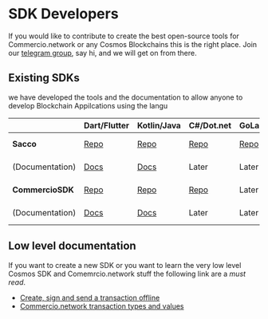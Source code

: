 # SDK Developers
If you would like to contribute to create the best open-source tools for Commercio.network or any Cosmos Blockchains this is the right place.
Join our [telegram group](https://t.me/commercionetwork), say hi, and we will get on from there.


## Existing SDKs
we have developed the tools and the documentation to allow anyone to develop Blockchain Appilcations using the langu  

|  | Dart/Flutter | Kotlin/Java | C#/Dot.net | GoLang | C++ | Phyton | Rust |
| ------ | ------ | ------ | ------ | ------ | ------ | ------ | ------ |
| **Sacco**  | [Repo](https://github.com/commercionetwork/sacco.dart) | [Repo](https://github.com/commercionetwork/sacco.kt) | [Repo](https://github.com/commercionetwork/sacco.cs) |  [Repo](https://github.com/commercionetwork/sacco.go) | Help us | Help us | Help us |
| (Documentation) | [Docs](https://pub.dev/documentation/sacco/latest/) | [Docs](https://github.com/commercionetwork/sacco.dart/blob/master/example/example.dart) | Later | Later | Help us | Help us | Help us |
| **CommercioSDK**  | [Repo](https://github.com/commercionetwork/commercio-sdk.dart) | [Repo](https://github.com/commercionetwork/commercio-sdk.kt) | [Repo](https://github.com/commercionetwork/commercio-sdk.cs) | Later | Help us | Help us | Help us | 
| (Documentation) | [Docs](https://dart.sdk.docs.commercio.network) | [Docs](https://github.com/commercionetwork/commercio-sdk.kt/blob/master/src/test/kotlin/network/commercio/sdk/Examples.kt) | Later | Later | Help us | Help us | Help us |



## Low level documentation
If you want to create a new SDK or you want to learn the very low level Cosmos SDK and Comemrcio.network stuff 
the following link are a *must read*.  

- [Create, sign and send a transaction offline](./create-sign-broadcast-tx.md)
- [Commercio.network transaction types and values](message-types.md)

